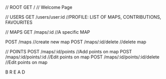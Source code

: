 // ROOT
GET /                               	// Welcome Page

// USERS
GET /users/user:id                 		//PROFILE: LIST OF MAPS, CONTRIBUTIONS, FAVOURITES

// MAPS
GET /maps/:id                       	//A specific MAP

POST /maps                         	  //create new map
POST /maps/:id/delete               	//delete map

// POINTS
POST /maps/:id/points              	 //Add points on map
POST /maps/:id/points/:id            //Edit points on map
POST /maps/:id/points/:id/delete     //Edit points on map


B
R 
E 
A 
D 
